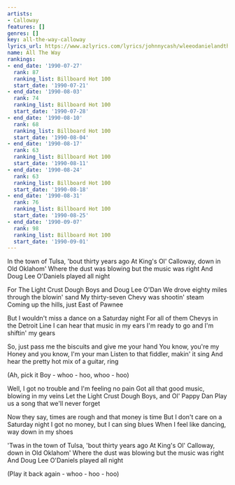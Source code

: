 ```yaml
---
artists:
- Calloway
features: []
genres: []
key: all-the-way-calloway
lyrics_url: https://www.azlyrics.com/lyrics/johnnycash/wleeodanielandthelightcrustdoughboys.html
name: All The Way
rankings:
- end_date: '1990-07-27'
  rank: 87
  ranking_list: Billboard Hot 100
  start_date: '1990-07-21'
- end_date: '1990-08-03'
  rank: 74
  ranking_list: Billboard Hot 100
  start_date: '1990-07-28'
- end_date: '1990-08-10'
  rank: 68
  ranking_list: Billboard Hot 100
  start_date: '1990-08-04'
- end_date: '1990-08-17'
  rank: 63
  ranking_list: Billboard Hot 100
  start_date: '1990-08-11'
- end_date: '1990-08-24'
  rank: 63
  ranking_list: Billboard Hot 100
  start_date: '1990-08-18'
- end_date: '1990-08-31'
  rank: 76
  ranking_list: Billboard Hot 100
  start_date: '1990-08-25'
- end_date: '1990-09-07'
  rank: 98
  ranking_list: Billboard Hot 100
  start_date: '1990-09-01'
---
```


In the town of Tulsa, 'bout thirty years ago
At King's Ol' Calloway, down in Old Oklahom'
Where the dust was blowing but the music was right
And Doug Lee O'Daniels played all night

For The Light Crust Dough Boys and Doug Lee O'Dan
We drove eighty miles through the blowin' sand
My thirty-seven Chevy was shootin' steam
Coming up the hills, just East of Pawnee

But I wouldn't miss a dance on a Saturday night
For all of them Chevys in the Detroit Line
I can hear that music in my ears
I'm ready to go and I'm shiftin' my gears

So, just pass me the biscuits and give me your hand
You know, you're my Honey and you know, I'm your man
Listen to that fiddler, makin' it sing
And hear the pretty hot mix of a guitar, ring

(Ah, pick it Boy - whoo - hoo, whoo - hoo)

Well, I got no trouble and I'm feeling no pain
Got all that good music, blowing in my veins
Let the Light Crust Dough Boys, and Ol' Pappy Dan
Play us a song that we'll never forget

Now they say, times are rough and that money is time
But I don't care on a Saturday night
I got no money, but I can sing blues
When I feel like dancing, way down in my shoes

'Twas in the town of Tulsa, 'bout thirty years ago
At King's Ol' Calloway, down in Old Oklahom'
Where the dust was blowing but the music was right
And Doug Lee O'Daniels played all night

(Play it back again - whoo - hoo - hoo)




